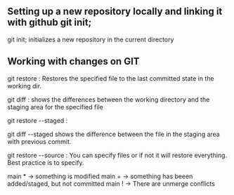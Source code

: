 
## Setting up a new repository locally and linking it with github git init;

git init; initializes a new repository in the current directory



## Working with changes on GIT

git restore <file>: Restores the specified file to the last committed state in the working dir.

git diff <file>: shows the differences between the working directory and the staging area for the specified file

git restore --staged <file>:

git diff --staged <file> shows the difference between the file in the staging area with previous commit.


git restore --source <hash for version> <specific files>: You can specify files or if not it will restore everything. Best practice is to specify.

main * -> something is modified
main + -> something has beeen added/staged, but not committed
main ! -> There are unmerge conflicts